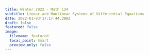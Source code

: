 ```yaml
---
title: Winter 2022 - Math 134
subtitle: Linear and Nonlinear Systems of Differential Equations
date: 2022-01-03T17:17:44.298Z
draft: false
featured: false
image:
  filename: featured
  focal_point: Smart
  preview_only: false
---
```

